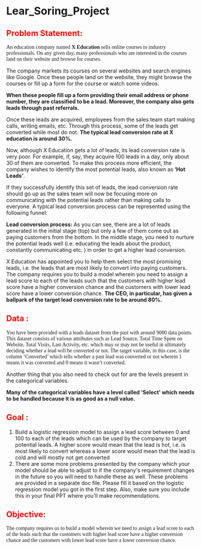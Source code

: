 # Lear_Soring_Project

<h2> <font color ='red'>Problem Statement:</font> </h2>
    
<p style="font-family: Calibri body"> An education company named <b>X Education</b> sells online courses to industry professionals. On any given day, many professionals who are interested in the courses land on their website and browse for courses.

 
The company markets its courses on several websites and search engines like Google. Once these people land on the website, they might browse the courses or fill up a form for the course or watch some videos.
        
<b> When these people fill up a form providing their email address or phone number, they are classified to be a lead. Moreover, the company also gets leads through past referrals.</b> 

Once these leads are acquired, employees from the sales team start making calls, writing emails, etc. Through this process, some of the leads get converted while most do not. <b>The typical lead conversion rate at X education is around 30%. </b> 

Now, although X Education gets a lot of leads, its lead conversion rate is very poor. For example, if, say, they acquire 100 leads in a day, only about 30 of them are converted. To make this process more efficient, the company wishes to identify the most potential leads, also known as<b> ‘Hot Leads’</b>.

If they successfully identify this set of leads, the lead conversion rate should go up as the sales team will now be focusing more on communicating with the potential leads rather than making calls to everyone. A typical lead conversion process can be represented using the following funnel:

<b> Lead conversion process: </b> As you can see, there are a lot of leads generated in the initial stage (top) but only a few of them come out as paying customers from the bottom. In the middle stage, you need to nurture the potential leads well (i.e. educating the leads about the product, constantly communicating etc. ) in order to get a higher lead conversion.

X Education has appointed you to help them select the most promising leads, i.e. the leads that are most likely to convert into paying customers. The company requires you to build a model wherein you need to assign a lead score to each of the leads such that the customers with higher lead score have a higher conversion chance and the customers with lower lead score have a lower conversion chance. <b>The CEO, in particular, has given a ballpark of the target lead conversion rate to be around 80%.</b>

</p>

<h2> <font color ='red'>Data :</font> </h2>

<p style="font-family: Calibri body">You have been provided with a leads dataset from the past with around 9000 data points. This dataset consists of various attributes such as Lead Source, Total Time Spent on Website, Total Visits, Last Activity, etc. which may or may not be useful in ultimately deciding whether a lead will be converted or not. The target variable, in this case, is the column ‘Converted’ which tells whether a past lead was converted or not wherein 1 means it was converted and 0 means it wasn’t converted.

Another thing that you also need to check out for are the levels present in the categorical variables.

<b>Many of the categorical variables have a level called 'Select' which needs to be handled because it is as good as a null value.</b>
</p>

<h2> <font color ='red'>Goal :</font> </h2>

<p style="font-family: Calibri body"> <ol> <li>Build a logistic regression model to assign a lead score between 0 and 100 to each of the leads which can be used by the company to target potential leads. A higher score would mean that the lead is hot, i.e. is most likely to convert whereas a lower score would mean that the lead is cold and will mostly not get converted</li>
    <li>There are some more problems presented by the company which your model should be able to adjust to if the company's requirement changes in the future so you will need to handle these as well. These problems are provided in a separate doc file. Please fill it based on the logistic regression model you got in the first step. Also, make sure you include this in your final PPT where you'll make recommendations.</li></ol>
</p>

<h2> <font color ='red'>Objective: </font> </h2>
<p style="font-family: Calibri body">The company requires us to build a model wherein  we need to assign a lead score to each of the leads such that the customers with higher lead score have a higher conversion chance and the customers with lower lead score have a lower conversion chance.</p>
